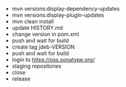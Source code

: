- mvn versions:display-dependency-updates
- mvn versions:display-plugin-updates
- mvn clean install
- update HISTORY.md
- change version in pom.xml
- push and wait for build
- create tag jdeb-VERSION
- push and wait for build
- login to https://oss.sonatype.org/
- staging repositories
- close
- release